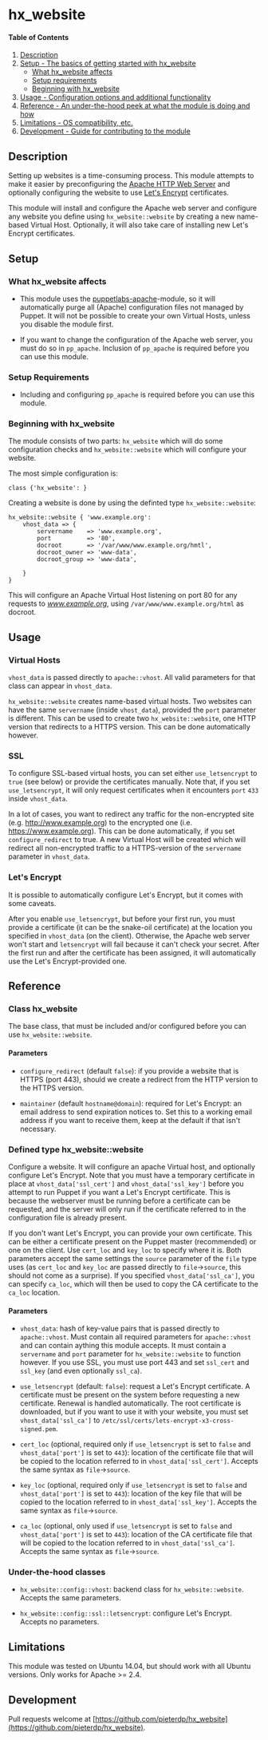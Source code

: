 # hx_website

#### Table of Contents

1. [Description](#description)
2. [Setup - The basics of getting started with hx_website](#setup)
    * [What hx_website affects](#what-hx_website-affects)
    * [Setup requirements](#setup-requirements)
    * [Beginning with hx_website](#beginning-with-hx_website)
3. [Usage - Configuration options and additional functionality](#usage)
4. [Reference - An under-the-hood peek at what the module is doing and how](#reference)
5. [Limitations - OS compatibility, etc.](#limitations)
6. [Development - Guide for contributing to the module](#development)

## Description

Setting up websites is a time-consuming process. This module attempts to make it easier by preconfiguring the [Apache HTTP Web Server](https://httpd.apache.org/) and optionally configuring the website to use [Let's Encrypt](https://letsencrypt.org/) certificates.

This module will install and configure the Apache web server and configure any website you define using `hx_website::website` by creating a new name-based Virtual Host. Optionally, it will also take care of installing new Let's Encrypt certificates.

## Setup

### What hx_website affects

* This module uses the [puppetlabs-apache](https://forge.puppet.com/puppetlabs/apache)-module, so it will automatically purge all (Apache) configuration files not managed by Puppet. It will not be possible to create your own Virtual Hosts, unless you disable the module first.

* If you want to change the configuration of the Apache web server, you must do so in `pp_apache`. Inclusion of `pp_apache` is required before you can use this module.

### Setup Requirements

* Including and configuring `pp_apache` is required before you can use this module.

### Beginning with hx_website

The module consists of two parts: `hx_website` which will do some configuration checks and `hx_website::website` which will configure your website.

The most simple configuration is:

```
class {'hx_website': }
```

Creating a website is done by using the definted type `hx_website::website`:

```
hx_website::website { 'www.example.org':
    vhost_data => {
        servername    => 'www.example.org',
        port          => '80',
        docroot       => '/var/www/www.example.org/hmtl',
        docroot_owner => 'www-data',
        docroot_group => 'www-data',

    }
}
```

This will configure an Apache Virtual Host listening on port 80 for any requests to _www.example.org_, using `/var/www/www.example.org/html` as docroot.

## Usage

### Virtual Hosts
`vhost_data` is passed directly to `apache::vhost`. All valid parameters for that class can appear in `vhost_data`.

`hx_website::website` creates name-based virtual hosts. Two websites can have the same `servername` (inside `vhost_data`), provided the `port` parameter is different. This can be used to create two `hx_website::website`, one HTTP version that redirects to a HTTPS version. This can be done automatically however.

### SSL
To configure SSL-based virtual hosts, you can set either `use_letsencrypt` to `true` (see below) or provide the certificates manually. Note that, if you set `use_letsencrypt`, it will only request certificates when it encounters `port` `433` inside `vhost_data`.

In a lot of cases, you want to redirect any traffic for the non-encrypted site (e.g. http://www.example.org) to the encrypted one (i.e. https://www.example.org). This can be done automatically, if you set `configure_redirect` to true. A new Virtual Host will be created which will redirect all non-encrypted traffic to a HTTPS-version of the `servername` parameter in `vhost_data`.

### Let's Encrypt
It is possible to automatically configure Let's Encrypt, but it comes with some caveats.

After you enable `use_letsencrypt`, but before your first run, you must provide a certificate (it can be the snake-oil certificate) at the location you specified in `vhost_data` (on the client). Otherwise, the Apache web server won't start and `letsencrypt` will fail because it can't check your secret. After the first run and after the certificate has been assigned, it will automatically use the Let's Encrypt-provided one.

## Reference

### Class hx_website
The base class, that must be included and/or configured before you can use `hx_website::website`.

#### Parameters

* `configure_redirect` (default `false`): if you provide a website that is HTTPS (port 443), should we create a redirect from the HTTP version to the HTTPS version.

* `maintainer` (default `hostname@domain`): required for Let's Encrypt: an email address to send expiration notices to. Set this to a working email address if you want to receive them, keep at the default if that isn't necessary.

### Defined type hx_website::website
Configure a website. It will configure an apache Virtual host, and optionally configure Let's Encrypt. Note that you must have a temporary certificate in place at `vhost_data['ssl_cert']` and `vhost_data['ssl_key']` before you attempt to run Puppet if you want a Let's Encrypt certificate. This is because the webserver must be running before a certificate can be requested, and the server will only run if the certificate referred to in the configuration file is already present.

If you don't want Let's Encrypt, you can provide your own certificate. This can be either a certificate present on the Puppet master (recommended) or one on the client. Use `cert_loc` and `key_loc` to specify where it is. Both parameters accept the same settings the `source` parameter of the `file` type uses (as `cert_loc` and `key_loc` are passed directly to `file`->`source`, this should not come as a surprise). If you specified `vhost_data['ssl_ca']`, you can specify `ca_loc`, which will then be used to copy the CA certificate to the `ca_loc` location.

#### Parameters

* `vhost_data`: hash of key-value pairs that is passed directly to `apache::vhost`. Must contain all required parameters for `apache::vhost` and can contain aything this module accepts. It must contain a `servername` and `port` parameter for `hx_website::website` to function however. If you use SSL, you must use port 443 and set `ssl_cert` and `ssl_key` (and even optionally `ssl_ca`).

* `use_letsencrypt` (default: `false`): request a Let's Encrypt certificate. A certificate must be present on the system before requesting a new certificate. Renewal is handled automatically. The root certificate is downloaded, but if you want to use it with your website, you must set `vhost_data['ssl_ca']` to `/etc/ssl/certs/lets-encrypt-x3-cross-signed.pem`.

* `cert_loc` (optional, required only if `use_letsencrypt` is set to `false` and `vhost_data['port']` is set to `443`): location of the certificate file that will be copied to the location referred to in `vhost_data['ssl_cert']`. Accepts the same syntax as `file`->`source`.

* `key_loc` (optional, required only if `use_letsencrypt` is set to `false` and `vhost_data['port']` is set to `443`): location of the key file that will be copied to the location referred to in `vhost_data['ssl_key']`. Accepts the same syntax as `file`->`source`.

* `ca_loc` (optional, only used if `use_letsencrypt` is set to `false` and `vhost_data['port']` is set to `443`): location of the CA certificate file that will be copied to the location referred to in `vhost_data['ssl_ca']`. Accepts the same syntax as `file`->`source`.

### Under-the-hood classes

* `hx_website::config::vhost`: backend class for `hx_website::website`. Accepts the same parameters.

* `hx_website::config::ssl::letsencrypt`: configure Let's Encrypt. Accepts no parameters.

## Limitations

This module was tested on Ubuntu 14.04, but should work with all Ubuntu versions. Only works for Apache >= 2.4.

## Development

Pull requests welcome at [https://github.com/pieterdp/hx_website](https://github.com/pieterdp/hx_website).
